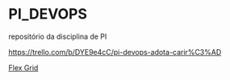# PI_DEVOPS
repositório da disciplina de PI

https://trello.com/b/DYE9e4cC/pi-devops-adota-carir%C3%AD

<a href=“https://trello.com/b/DYE9e4cC/pi-devops-adota-carir%C3%AD“>Flex Grid</a>
